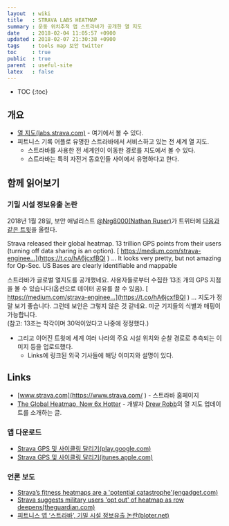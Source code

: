 ```yaml
---
layout  : wiki
title   : STRAVA LABS HEATMAP
summary : 운동 위치추적 앱 스트라바가 공개한 열 지도
date    : 2018-02-04 11:05:57 +0900
updated : 2018-02-07 21:30:38 +0900
tags    : tools map 보안 twitter
toc     : true
public  : true
parent  : useful-site
latex   : false
---
```

* TOC
{:toc}


## 개요

* [열 지도(labs.strava.com)](https://labs.strava.com/heatmap/ ) - 여기에서 볼 수 있다.
* 피트니스 기록 어플로 유명한 스트라바에서 서비스하고 있는 전 세계 열 지도.
    * 스트라바를 사용한 전 세계인이 이동한 경로를 지도에서 볼 수 있다.
    * 스트라바는 특히 자전거 동호인들 사이에서 유명하다고 한다.

## 함께 읽어보기

### 기밀 시설 정보유출 논란

2018년 1월 28일, 보안 애널리스트 [@Nrg8000(Nathan Ruser)](https://twitter.com/Nrg8000 )가 트위터에 [다음과 같은 트윗](https://twitter.com/Nrg8000/status/957318498102865920 )을 올렸다.

>
Strava released their global heatmap.
13 trillion GPS points from their users (turning off data sharing is an option). [ https://medium.com/strava-enginee...](https://t.co/hA6jcxfBQI ) ...
It looks very pretty, but not amazing for Op-Sec. US Bases are clearly identifiable and mappable

>
스트라바가 글로벌 열지도를 공개했네요.
사용자들로부터 수집한 13조 개의 GPS 지점을 볼 수 있습니다(옵션으로 데이터 공유를 끌 수 있음). [ https://medium.com/strava-enginee...](https://t.co/hA6jcxfBQI ) ...
지도가 정말 보기 좋습니다. 그런데 보안은 그렇지 않은 것 같네요. 미군 기지들의 식별과 매핑이 가능합니다.  
(참고: 13조는 착각이며 30억이었다고 나중에 정정했다.)

* 그리고 이어진 트윗에 세계 여러 나라의 주요 시설 위치와 순찰 경로로 추측되는 이미지 등을 업로드했다.
    * Links에 링크된 외국 기사들에 해당 이미지와 설명이 있다.

## Links

* [www.strava.com](https://www.strava.com/ ) - 스트라바 홈페이지
* [The Global Heatmap, Now 6x Hotter](https://medium.com/strava-engineering/the-global-heatmap-now-6x-hotter-23fc01d301de?_branch_match_id=488518760720980116 ) - 개발자 [Drew Robb](https://medium.com/@drewrobb?source=post_header_lockup)의 열 지도 업데이트를 소개하는 글.

### 앱 다운로드

* [Strava GPS 및 사이클링 달리기(play.google.com)](https://play.google.com/store/apps/details?id=com.strava)
* [Strava GPS 및 사이클링 달리기(itunes.apple.com)](https://itunes.apple.com/kr/app/strava-running-and-cycling-gps/id426826309 )

### 언론 보도

* [Strava’s fitness heatmaps are a 'potential catastrophe'(engadget.com)](https://www.engadget.com/2018/02/02/strava-s-fitness-heatmaps-are-a-potential-catastrophe/)
* [Strava suggests military users 'opt out' of heatmap as row deepens(theguardian.com)](https://www.theguardian.com/technology/2018/jan/29/strava-secret-army-base-locations-heatmap-public-users-military-ban )
* [피트니스 앱 ‘스트라바’, 기밀 시설 정보유출 논란(bloter.net)](https://www.bloter.net/archives/301323 )
